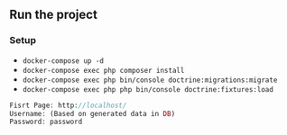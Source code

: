 ## Run the project
### Setup
- `docker-compose up -d`
- `docker-compose exec php composer install `
- `docker-compose exec php bin/console doctrine:migrations:migrate`
- `docker-compose exec php php bin/console doctrine:fixtures:load`

```php 
Fisrt Page: http://localhost/
Username: (Based on generated data in DB)
Password: password

